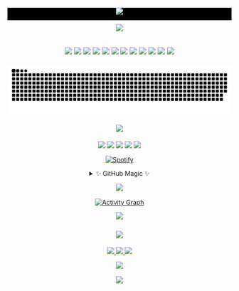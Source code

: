 <div align="center">

<!-- Binary Art Banner -->
<pre style="font-size: 9px; font-weight: bold; background-color: #000000; color: #FF6B00;">
<img src="/image/0101.png">
<!-- ... existing binary code ... -->
</pre>

<!-- Animated Welcome -->
<div align="center">
  <img src="https://readme-typing-svg.herokuapp.com?font=Chakra+Petch&size=35&duration=2000&pause=1000&color=BD93F9&center=true&vCenter=true&repeat=true&width=435&lines=💜+Welcome+to+my+Profile+💜;🌌+Digital+Dreamweaver+🌌;🚀+Code+Artist+🚀" />
</div>

<!-- About Me Title with Neon Effect -->
<h2>
  <img src="https://media.giphy.com/media/mGcNjsfWAjY5AEZNw6/giphy.gif" width="50">
  <img src="https://media.giphy.com/media/mGcNjsfWAjY5AEZNw6/giphy.gif" width="50">
  <img src="https://media.giphy.com/media/mGcNjsfWAjY5AEZNw6/giphy.gif" width="50">
  <img src="https://media.giphy.com/media/mGcNjsfWAjY5AEZNw6/giphy.gif" width="50">
  <img src="https://media.giphy.com/media/mGcNjsfWAjY5AEZNw6/giphy.gif" width="50">
  <img src="https://media.giphy.com/media/mGcNjsfWAjY5AEZNw6/giphy.gif" width="50">
  <img src="https://media.giphy.com/media/mGcNjsfWAjY5AEZNw6/giphy.gif" width="50">
  <img src="https://media.giphy.com/media/mGcNjsfWAjY5AEZNw6/giphy.gif" width="50">
  <img src="https://media.giphy.com/media/mGcNjsfWAjY5AEZNw6/giphy.gif" width="50">
  <img src="https://media.giphy.com/media/mGcNjsfWAjY5AEZNw6/giphy.gif" width="50">
  <img src="https://media.giphy.com/media/mGcNjsfWAjY5AEZNw6/giphy.gif" width="50">
  <img src="https://media.giphy.com/media/mGcNjsfWAjY5AEZNw6/giphy.gif" width="50">
</h2>

<!-- Animated Snake -->
<picture>
  <source media="(prefers-color-scheme: dark)" srcset="https://raw.githubusercontent.com/platane/platane/output/github-contribution-grid-snake-dark.svg">
  <source media="(prefers-color-scheme: light)" srcset="https://raw.githubusercontent.com/platane/platane/output/github-contribution-grid-snake.svg">
  <img alt="github contribution grid snake animation" src="https://raw.githubusercontent.com/platane/platane/output/github-contribution-grid-snake.svg">
</picture>

<!-- Tech Stack with Animation -->
<h3>
  <img src="https://readme-typing-svg.herokuapp.com?font=Fira+Code&size=25&pause=1000&color=BD93F9&center=true&vCenter=true&width=435&lines=⚡+Tech+Sorcery+⚡" />
</h3>

<!-- Tech Stack Badges with Hover Effect -->
<p align="center">
  <img src="https://img.shields.io/badge/JavaScript-F7DF1E?style=for-the-badge&logo=javascript&logoColor=black" />
  <img src="https://img.shields.io/badge/TypeScript-007ACC?style=for-the-badge&logo=typescript&logoColor=white" />
  <img src="https://img.shields.io/badge/Python-14354C?style=for-the-badge&logo=python&logoColor=white" />
  <img src="https://img.shields.io/badge/Node.js-43853D?style=for-the-badge&logo=node.js&logoColor=white" />
  <img src="https://img.shields.io/badge/React-20232A?style=for-the-badge&logo=react&logoColor=61DAFB" />
</p>

<!-- Spotify Now Playing -->
[![Spotify](https://novatorem-navy-ten.vercel.app/api/spotify)](https://open.spotify.com/user/YOUR_SPOTIFY_USER)

<!-- GitHub Stats with Custom Theme -->
<details>
  <summary>✨ GitHub Magic ✨</summary>
  <div>
    <img height="180em" src="https://github-readme-stats.vercel.app/api?username=letKliwyr&show_icons=true&theme=midnight-purple&hide_border=true&bg_color=0D1117&title_color=BD93F9&icon_color=BD93F9"/>
    <img height="180em" src="https://github-readme-stats.vercel.app/api/top-langs/?username=letKliwyr&layout=compact&theme=midnight-purple&hide_border=true&bg_color=0D1117&title_color=BD93F9"/>
  </div>
</details>

<!-- Streak Stats with Fire Animation -->
<p align="center">
  <a href="https://git.io/streak-stats">
    <img src="https://streak-stats.demolab.com?user=letKliwyr&theme=midnight-purple&hide_border=true&background=0D1117&stroke=BD93F9&ring=BD93F9&fire=FF9494&currStreakNum=BD93F9&sideNums=BD93F9&currStreakLabel=BD93F9&sideLabels=BD93F9&dates=BD93F9" />
  </a>
</p>

<!-- Animated Activity Graph -->
<a href="https://github.com/ashutosh00710/github-readme-activity-graph">
  <img alt="Activity Graph" src="https://github-readme-activity-graph.vercel.app/graph?username=letKliwyr&theme=dracula&bg_color=0D1117&color=BD93F9&line=BD93F9&point=FF9494&hide_border=true" />
</a>

<!-- Profile Trophy -->
<p align="center">
  <img src="https://github-profile-trophy.vercel.app/?username=letKliwyr&theme=dracula&no-frame=true&no-bg=true&margin-w=4" />
</p>

<!-- Social Links with Hover Animation -->
<h3>
  <img src="https://readme-typing-svg.herokuapp.com?font=Fira+Code&size=25&pause=1000&color=BD93F9&center=true&vCenter=true&width=435&lines=🌐+Digital+Realm+🌐" />
</h3>
<p align="center">
  <a href="https://linkedin.com/in/yourusername" target="_blank">
    <img src="https://img.shields.io/badge/LinkedIn-0077B5?style=for-the-badge&logo=linkedin&logoColor=white" />
  </a>
  <a href="https://twitter.com/yourusername" target="_blank">
    <img src="https://img.shields.io/badge/Twitter-1DA1F2?style=for-the-badge&logo=twitter&logoColor=white" />
  </a>
  <a href="mailto:your.email@gmail.com">
    <img src="https://img.shields.io/badge/Gmail-D14836?style=for-the-badge&logo=gmail&logoColor=white" />
  </a>
</p>

<!-- Profile Views Counter with Custom Style -->
<p align="center">
  <img src="https://komarev.com/ghpvc/?username=letKliwyr&label=Visitors&color=BD93F9&style=for-the-badge" />
</p>

<!-- Footer -->
<img src="https://capsule-render.vercel.app/api?type=waving&color=BD93F9&height=100&section=footer" />

</div>